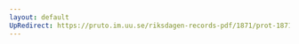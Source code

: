 ```yaml
---
layout: default
UpRedirect: https://pruto.im.uu.se/riksdagen-records-pdf/1871/prot-1871--ak--515/prot-1871--ak--515_003.pdf
---
```

